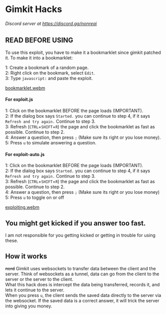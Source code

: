 # Gimkit Hacks

###### Discord server at https://discord.gg/nonreai

## READ BEFORE USING

To use this exploit, you have to make it a bookmarklet since gimkit patched it.
To make it into a bookmarklet:

1: Create a bookmark of a random page.<br>
2: Right click on the bookmark, select `Edit`.<br>
3: Type `javascript:` and paste the exploit.<br>

[bookmarklet.webm](https://user-images.githubusercontent.com/63729314/233235721-386463e0-0261-4c83-b52f-225f814ae74a.webm)

#### For exploit.js

1: Click on the bookmarklet BEFORE the page loads (IMPORTANT).<br>
2: If the dialog box says `Started.` you can continue to step 4, if it says `Refresh and try again.` Continue to step 3.<br>
3: Refresh (`CTRL`+`SHIFT`+`R`) the page and click the bookmarklet as fast as possible. Continue to step 2.<br>
4: Answer a question, then press `;` (Make sure its right or you lose money).<br>
5: Press `u` to simulate answering a question.<br>

#### For exploit-auto.js

1: Click on the bookmarklet BEFORE the page loads (IMPORTANT).<br>
2: If the dialog box says `Started.` you can continue to step 4, if it says `Refresh and try again.` Continue to step 3.<br>
3: Refresh (`CTRL`+`SHIFT`+`R`) the page and click the bookmarklet as fast as possible. Continue to step 2.<br>
4: Answer a question, then press `;` (Make sure its right or you lose money)<br>
5: Press `u` to toggle on or off<br>

[exploiting.webm](https://user-images.githubusercontent.com/63729314/233236594-09ef5a52-5af4-4fff-bfdb-9d7f58449666.webm)


## You might get kicked if you answer too fast.
I am not responsible for you getting kicked or getting in trouble for using these.

## How it works
~~nerd~~ 
Gimkit uses websockets to transfer data between the client and the server. Think of websockets as a tunnel, data can go from the client to the server or the server to the client.<br>
What this hack does is intercept the data being transferred, records it, and lets it continue to the server.<br>
When you press `u`, the client sends the saved data directly to the server via the websocket. If the saved data is a correct answer, it will trick the server into giving you money.<br>


